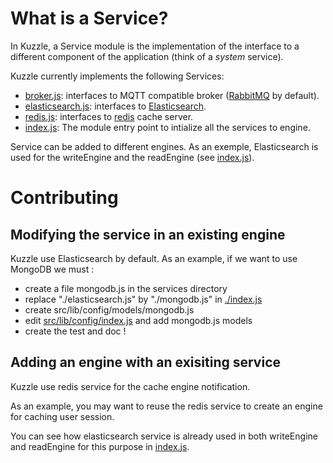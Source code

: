 # What is a Service?

In Kuzzle, a Service module is the implementation of the interface to a different component of the application (think of a *system* service).

Kuzzle currently implements the following Services:

* [broker.js](./broker.js): interfaces to MQTT compatible broker ([RabbitMQ](https://www.rabbitmq.com/) by default).
* [elasticsearch.js](./elasticsearch.js): interfaces to [Elasticsearch](https://www.elastic.co/products/elasticsearch).
* [redis.js](./redis.js): interfaces to [redis](http://redis.io) cache server.
* [index.js](./index.js): The module entry point to intialize all the services to engine.


Service can be added to different engines. As an exemple, Elasticsearch is used for the writeEngine and the readEngine (see [index.js](./index.js)).


# Contributing


## Modifying the service in an existing engine

Kuzzle use Elasticsearch by default. As an example, if we want to use MongoDB we must :

* create a file mongodb.js in the services directory
* replace "./elasticsearch.js" by  "./mongodb.js" in [./index.js](./index.js)
* create src/lib/config/models/mongodb.js 
* edit [src/lib/config/index.js](../../../src/lib/config/index.js) and add mongodb.js models
* create the test and doc !


## Adding an engine with an exisiting service

Kuzzle use redis service for the cache engine notification.

As an example, you may want to reuse the redis service to create an engine for caching user session.

You can see how elasticsearch service is already used in both writeEngine and readEngine for this purpose in [index.js](./index.js).
